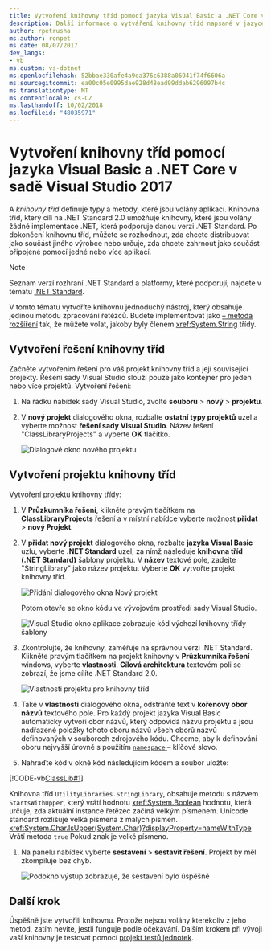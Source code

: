 ```yaml
---
title: Vytvoření knihovny tříd pomocí jazyka Visual Basic a .NET Core v sadě Visual Studio 2017
description: Další informace o vytváření knihovny tříd napsané v jazyce Visual Basic pomocí sady Visual Studio 2017
author: rpetrusha
ms.author: ronpet
ms.date: 08/07/2017
dev_langs:
- vb
ms.custom: vs-dotnet
ms.openlocfilehash: 52bbae330afe4a9ea376c6388a06941f74f6606a
ms.sourcegitcommit: ea00c05e0995dae928d48ead99ddab6296097b4c
ms.translationtype: MT
ms.contentlocale: cs-CZ
ms.lasthandoff: 10/02/2018
ms.locfileid: "48035971"
---
```

# <a name="building-a-class-library-with-visual-basic-and-net-core-in-visual-studio-2017"></a>Vytvoření knihovny tříd pomocí jazyka Visual Basic a .NET Core v sadě Visual Studio 2017

A *knihovny tříd* definuje typy a metody, které jsou volány aplikací. Knihovna tříd, který cílí na .NET Standard 2.0 umožňuje knihovny, které jsou volány žádné implementace .NET, která podporuje danou verzi .NET Standard. Po dokončení knihovnu tříd, můžete se rozhodnout, zda chcete distribuovat jako součást jiného výrobce nebo určuje, zda chcete zahrnout jako součást připojené pomocí jedné nebo více aplikací.

> [!NOTE]
> Seznam verzí rozhraní .NET Standard a platformy, které podporují, najdete v tématu [.NET Standard](../../standard/net-standard.md).

V tomto tématu vytvoříte knihovnu jednoduchý nástroj, který obsahuje jedinou metodu zpracování řetězců. Budete implementovat jako [– metoda rozšíření](../../visual-basic/programming-guide/language-features/procedures/extension-methods.md) tak, že můžete volat, jakoby byly členem <xref:System.String> třídy.

## <a name="creating-a-class-library-solution"></a>Vytvoření řešení knihovny tříd

Začněte vytvořením řešení pro váš projekt knihovny tříd a její související projekty. Řešení sady Visual Studio slouží pouze jako kontejner pro jeden nebo více projektů. Vytvoření řešení:

1. Na řádku nabídek sady Visual Studio, zvolte **souboru** > **nový** > **projektu**.

1. V **nový projekt** dialogového okna, rozbalte **ostatní typy projektů** uzel a vyberte možnost **řešení sady Visual Studio**. Název řešení "ClassLibraryProjects" a vyberte **OK** tlačítko.

   ![Dialogové okno nového projektu](./media/library-with-visual-studio/newproject.png)

## <a name="creating-the-class-library-project"></a>Vytvoření projektu knihovny tříd

Vytvoření projektu knihovny třídy:

1. V **Průzkumníka řešení**, klikněte pravým tlačítkem na **ClassLibraryProjects** řešení a v místní nabídce vyberte možnost **přidat** > **nový Projekt**.

1. V **přidat nový projekt** dialogového okna, rozbalte **jazyka Visual Basic** uzlu, vyberte **.NET Standard** uzel, za nímž následuje **knihovna tříd (.NET Standard)**  šablony projektu. V **název** textové pole, zadejte "StringLibrary" jako název projektu. Vyberte **OK** vytvořte projekt knihovny tříd.

   ![Přidání dialogového okna Nový projekt](./media/vb-library-with-visual-studio/libproject.png)

   Potom otevře se okno kódu ve vývojovém prostředí sady Visual Studio. 
 
   ![Visual Studio okno aplikace zobrazuje kód výchozí knihovny třídy šablony](./media/vb-library-with-visual-studio/stringlibrary.png)

1. Zkontrolujte, že knihovny, zaměřuje na správnou verzi .NET Standard. Klikněte pravým tlačítkem na projekt knihovny v **Průzkumníka řešení** windows, vyberte **vlastnosti**. **Cílová architektura** textovém poli se zobrazí, že jsme cílíte .NET Standard 2.0.

   ![Vlastnosti projektu pro knihovny tříd](./media/library-with-visual-studio/properties.png)

1. Také v **vlastnosti** dialogového okna, odstraňte text v **kořenový obor názvů** textového pole. Pro každý projekt jazyka Visual Basic automaticky vytvoří obor názvů, který odpovídá názvu projektu a jsou nadřazené položky tohoto oboru názvů všech oborů názvů definovaných v souborech zdrojového kódu. Chceme, aby k definování oboru nejvyšší úrovně s použitím [ `namespace` ](../../visual-basic/language-reference/statements/namespace-statement.md) – klíčové slovo.
  
1. Nahraďte kód v okně kód následujícím kódem a soubor uložte:

  [!CODE-vb[ClassLib#1](../../../samples/snippets/core/tutorials/vb-library-with-visual-studio/stringlibrary.vb)]

   Knihovna tříd `UtilityLibraries.StringLibrary`, obsahuje metodu s názvem `StartsWithUpper`, který vrátí hodnotu <xref:System.Boolean> hodnotu, která určuje, zda aktuální instance řetězec začíná velkým písmenem. Unicode standard rozlišuje velká písmena z malých písmen. <xref:System.Char.IsUpper(System.Char)?displayProperty=nameWithType> Vrátí metoda `true` Pokud znak je velké písmeno.

1. Na panelu nabídek vyberte **sestavení** > **sestavit řešení**. Projekt by měl zkompiluje bez chyb.

   ![Podokno výstup zobrazuje, že sestavení bylo úspěšné](./media/library-with-visual-studio/buildsucceeds.png)



## <a name="next-step"></a>Další krok

Úspěšně jste vytvořili knihovnu. Protože nejsou volány kterékoliv z jeho metod, zatím nevíte, jestli funguje podle očekávání. Dalším krokem při vývoji vaší knihovny je testovat pomocí [projekt testů jednotek](testing-library-with-visual-studio.md).

